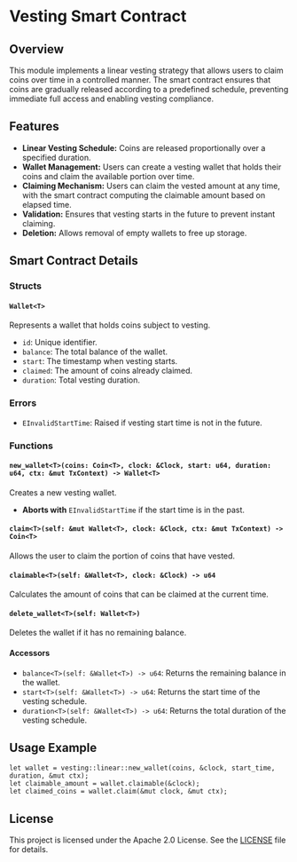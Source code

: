 # Vesting Smart Contract

## Overview
This module implements a linear vesting strategy that allows users to claim coins over time in a controlled manner. The smart contract ensures that coins are gradually released according to a predefined schedule, preventing immediate full access and enabling vesting compliance.

## Features
- **Linear Vesting Schedule:** Coins are released proportionally over a specified duration.
- **Wallet Management:** Users can create a vesting wallet that holds their coins and claim the available portion over time.
- **Claiming Mechanism:** Users can claim the vested amount at any time, with the smart contract computing the claimable amount based on elapsed time.
- **Validation:** Ensures that vesting starts in the future to prevent instant claiming.
- **Deletion:** Allows removal of empty wallets to free up storage.

## Smart Contract Details

### Structs
#### `Wallet<T>`
Represents a wallet that holds coins subject to vesting.
- `id`: Unique identifier.
- `balance`: The total balance of the wallet.
- `start`: The timestamp when vesting starts.
- `claimed`: The amount of coins already claimed.
- `duration`: Total vesting duration.

### Errors
- `EInvalidStartTime`: Raised if vesting start time is not in the future.

### Functions
#### `new_wallet<T>(coins: Coin<T>, clock: &Clock, start: u64, duration: u64, ctx: &mut TxContext) -> Wallet<T>`
Creates a new vesting wallet.
- **Aborts with** `EInvalidStartTime` if the start time is in the past.

#### `claim<T>(self: &mut Wallet<T>, clock: &Clock, ctx: &mut TxContext) -> Coin<T>`
Allows the user to claim the portion of coins that have vested.

#### `claimable<T>(self: &Wallet<T>, clock: &Clock) -> u64`
Calculates the amount of coins that can be claimed at the current time.

#### `delete_wallet<T>(self: Wallet<T>)`
Deletes the wallet if it has no remaining balance.

#### Accessors
- `balance<T>(self: &Wallet<T>) -> u64`: Returns the remaining balance in the wallet.
- `start<T>(self: &Wallet<T>) -> u64`: Returns the start time of the vesting schedule.
- `duration<T>(self: &Wallet<T>) -> u64`: Returns the total duration of the vesting schedule.

## Usage Example
```move
let wallet = vesting::linear::new_wallet(coins, &clock, start_time, duration, &mut ctx);
let claimable_amount = wallet.claimable(&clock);
let claimed_coins = wallet.claim(&mut clock, &mut ctx);
```

## License
This project is licensed under the Apache 2.0 License. See the [LICENSE](LICENSE) file for details.
